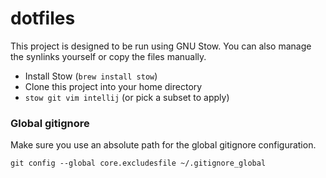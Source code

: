 # dotfiles
This project is designed to be run using GNU Stow. You can also manage the synlinks yourself or
copy the files manually.

- Install Stow (`brew install stow`)
- Clone this project into your home directory
- `stow git vim intellij` (or pick a subset to apply)

### Global gitignore
Make sure you use an absolute path for the global gitignore configuration.

```
git config --global core.excludesfile ~/.gitignore_global
```
